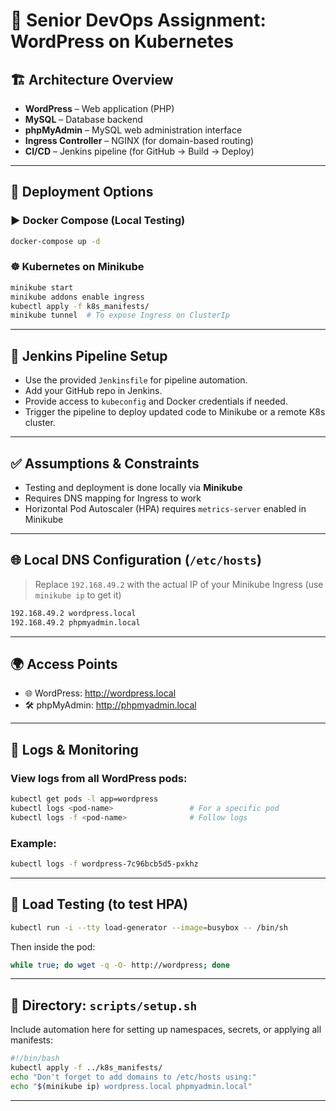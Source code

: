 # 🧪 Senior DevOps Assignment: WordPress on Kubernetes

## 🏗️ Architecture Overview
- **WordPress** – Web application (PHP)
- **MySQL** – Database backend
- **phpMyAdmin** – MySQL web administration interface
- **Ingress Controller** – NGINX (for domain-based routing)
- **CI/CD** – Jenkins pipeline (for GitHub → Build → Deploy)

---

## 🚀 Deployment Options

### ▶️ Docker Compose (Local Testing)
```bash
docker-compose up -d
```

### ☸️ Kubernetes on Minikube
```bash
minikube start
minikube addons enable ingress
kubectl apply -f k8s_manifests/
minikube tunnel  # To expose Ingress on ClusterIp
```

---

## 🔧 Jenkins Pipeline Setup
- Use the provided `Jenkinsfile` for pipeline automation.
- Add your GitHub repo in Jenkins.
- Provide access to `kubeconfig` and Docker credentials if needed.
- Trigger the pipeline to deploy updated code to Minikube or a remote K8s cluster.

---

## ✅ Assumptions & Constraints
- Testing and deployment is done locally via **Minikube**
- Requires DNS mapping for Ingress to work
- Horizontal Pod Autoscaler (HPA) requires `metrics-server` enabled in Minikube

---

## 🌐 Local DNS Configuration (`/etc/hosts`)
> Replace `192.168.49.2` with the actual IP of your Minikube Ingress (use `minikube ip` to get it)

```bash
192.168.49.2 wordpress.local
192.168.49.2 phpmyadmin.local
```

---

## 🌍 Access Points
- 🌐 WordPress: http://wordpress.local
- 🛠️ phpMyAdmin: http://phpmyadmin.local

---

## 📜 Logs & Monitoring

### View logs from all WordPress pods:
```bash
kubectl get pods -l app=wordpress
kubectl logs <pod-name>                 # For a specific pod
kubectl logs -f <pod-name>              # Follow logs
```

### Example:
```bash
kubectl logs -f wordpress-7c96bcb5d5-pxkhz
```

---

## 🔁 Load Testing (to test HPA)
```bash
kubectl run -i --tty load-generator --image=busybox -- /bin/sh
```
Then inside the pod:
```sh
while true; do wget -q -O- http://wordpress; done
```

---

## 📂 Directory: `scripts/setup.sh`
Include automation here for setting up namespaces, secrets, or applying all manifests:

```bash
#!/bin/bash
kubectl apply -f ../k8s_manifests/
echo "Don't forget to add domains to /etc/hosts using:"
echo "$(minikube ip) wordpress.local phpmyadmin.local"
```

---
